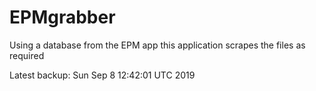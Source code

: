 # EPMgrabber
Using a database from the EPM app this application scrapes the files as required


Latest backup: Sun Sep 8 12:42:01 UTC 2019
